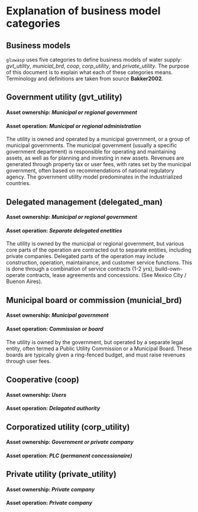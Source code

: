 Explanation of business model categories
================

Business models
---------------

`gluwasp` uses five categories to define business models of water supply: *gvt\_utility*, *municial\_brd*, *coop*, *corp\_utility*, and *private\_utility*. The purpose of this document is to explain what each of these categories means. Terminology and definitions are taken from source **Bakker2002**.

Government utility (gvt\_utility)
---------------------------------

#### Asset ownership: ***Municipal or regional government***

#### Asset operation: ***Municipal or regional administration***

The utility is owned and operated by a municipal government, or a group of municipal governments. The municipal government (usually a specific government department) is responsible for operating and maintaining assets, as well as for planning and investing in new assets. Revenues are generated through property tax or user fees, with rates set by the municipal government, often based on recommendations of national regulatory agency. The government utility model predominates in the industrialized countries.

Delegated management (delegated\_man)
-------------------------------------

#### Asset ownership: ***Municipal or regional government***

#### Asset operation: ***Separate delegated enetities***

The utility is owned by the municipal or regional government, but various core parts of the operation are contracted out to separate entities, including private companies. Delegated parts of the operation may include construction, operation, maintainance, and customer service functions. This is done through a combination of service contracts (1-2 yrs), build-own-operate contracts, lease agreements and concessions. (See Mexico City / Buenon Aires).

Municipal board or commission (municial\_brd)
---------------------------------------------

#### Asset ownership: ***Municipal government***

#### Asset operation: ***Commission or board***

The utility is owned by the government, but operated by a separate legal entity, often termed a Public Utility Commission or a Municipal Board. These boards are typically given a ring-fenced budget, and must raise revenues through user fees.

Cooperative (coop)
------------------

#### Asset ownership: ***Users***

#### Asset operation: ***Delagated authority***

Corporatized utility (corp\_utility)
------------------------------------

#### Asset ownership: ***Government or private company***

#### Asset operation: ***PLC (permanent concessionaire)***

Private utility (private\_utility)
----------------------------------

#### Asset ownership: ***Private company***

#### Asset operation: ***Private company***
